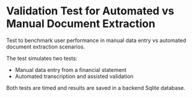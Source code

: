 # Validation Test for Automated vs Manual Document Extraction

Test to benchmark user performance in manual data entry vs automated document extraction scenarios.

The test simulates two tests:

- Manual data entry from a financial statement
- Automated transcription and assisted validation

Both tests are timed and results are saved in a backend Sqlite database.

